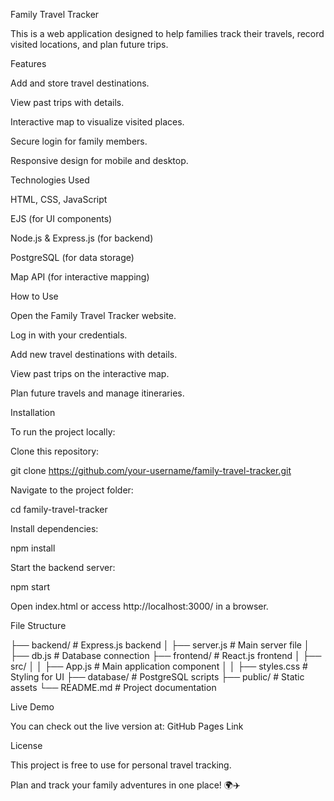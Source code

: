 Family Travel Tracker

This is a web application designed to help families track their travels, record visited locations, and plan future trips.

Features

Add and store travel destinations.

View past trips with details.

Interactive map to visualize visited places.

Secure login for family members.

Responsive design for mobile and desktop.

Technologies Used

HTML, CSS, JavaScript

EJS (for UI components)

Node.js & Express.js (for backend)

PostgreSQL (for data storage)

Map API (for interactive mapping)

How to Use

Open the Family Travel Tracker website.

Log in with your credentials.

Add new travel destinations with details.

View past trips on the interactive map.

Plan future travels and manage itineraries.

Installation

To run the project locally:

Clone this repository:

git clone https://github.com/your-username/family-travel-tracker.git

Navigate to the project folder:

cd family-travel-tracker

Install dependencies:

npm install

Start the backend server:

npm start

Open index.html or access http://localhost:3000/ in a browser.

File Structure

├── backend/         # Express.js backend
│   ├── server.js    # Main server file
│   ├── db.js        # Database connection
├── frontend/        # React.js frontend
│   ├── src/
│   │   ├── App.js   # Main application component
│   │   ├── styles.css # Styling for UI
├── database/        # PostgreSQL scripts
├── public/          # Static assets
└── README.md        # Project documentation

Live Demo

You can check out the live version at: GitHub Pages Link

License

This project is free to use for personal travel tracking.

Plan and track your family adventures in one place! 🌍✈️
